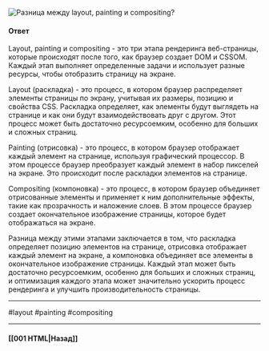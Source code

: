 ![Разница между layout, painting и compositing?](https://youtu.be/yvOXvZ8aEFo?t=209)

#### Ответ

Layout, painting и compositing - это три этапа рендеринга веб-страницы, которые происходят после того, как браузер создает DOM и CSSOM. Каждый этап выполняет определенные задачи и использует разные ресурсы, чтобы отобразить страницу на экране.

Layout (раскладка) - это процесс, в котором браузер распределяет элементы страницы по экрану, учитывая их размеры, позицию и свойства CSS. Раскладка определяет, как элементы будут выглядеть на странице и как они будут взаимодействовать друг с другом. Этот процесс может быть достаточно ресурсоемким, особенно для больших и сложных страниц.

Painting (отрисовка) - это процесс, в котором браузер отображает каждый элемент на странице, используя графический процессор. В этом процессе браузер преобразует каждый элемент в набор пикселей на экране. Это происходит после раскладки элементов на странице.

Compositing (компоновка) - это процесс, в котором браузер объединяет отрисованные элементы и применяет к ним дополнительные эффекты, такие как прозрачность и наложение слоев. В этом процессе браузер создает окончательное изображение страницы, которое будет отображаться на экране.

Разница между этими этапами заключается в том, что раскладка определяет позицию элементов на странице, отрисовка отображает каждый элемент на экране, а компоновка объединяет все элементы в окончательное изображение страницы. Каждый этап может быть достаточно ресурсоемким, особенно для больших и сложных страниц, и оптимизация каждого этапа может значительно ускорить процесс рендеринга и улучшить производительность страницы.

___
#layout #painting #compositing 

___

#### [[001 HTML|Назад]]